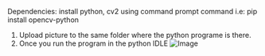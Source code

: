 Dependencies: install python, cv2 using command prompt command i.e: pip install opencv-python

1. Upload picture to the same folder where the python programe is there.
2. Once you run the program in the python IDLE 
![Image](https://github.com/user-attachments/assets/e60c8331-0661-431b-b8d8-c87f0baed67c)
